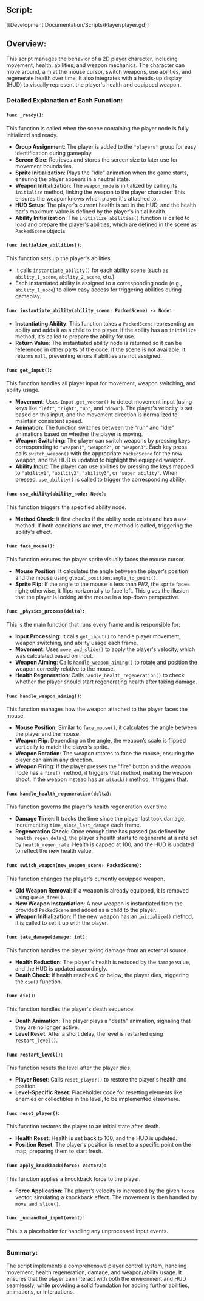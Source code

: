 
## Script:
[[Development Documentation/Scripts/Player/player.gd]]
## Overview:
This script manages the behavior of a 2D player character, including movement, health, abilities, and weapon mechanics. The character can move around, aim at the mouse cursor, switch weapons, use abilities, and regenerate health over time. It also integrates with a heads-up display (HUD) to visually represent the player's health and equipped weapon.

### Detailed Explanation of Each Function:

#### `func _ready()`:
This function is called when the scene containing the player node is fully initialized and ready. 
- **Group Assignment**: The player is added to the `"players"` group for easy identification during gameplay.
- **Screen Size**: Retrieves and stores the screen size to later use for movement boundaries.
- **Sprite Initialization**: Plays the "idle" animation when the game starts, ensuring the player appears in a neutral state.
- **Weapon Initialization**: The `weapon_node` is initialized by calling its `initialize` method, linking the weapon to the player character. This ensures the weapon knows which player it's attached to.
- **HUD Setup**: The player's current health is set in the HUD, and the health bar's maximum value is defined by the player's initial health.
- **Ability Initialization**: The `initialize_abilities()` function is called to load and prepare the player's abilities, which are defined in the scene as `PackedScene` objects.

#### `func initialize_abilities()`:
This function sets up the player's abilities. 
- It calls `instantiate_ability()` for each ability scene (such as `ability_1_scene`, `ability_2_scene`, etc.). 
- Each instantiated ability is assigned to a corresponding node (e.g., `ability_1_node`) to allow easy access for triggering abilities during gameplay.

#### `func instantiate_ability(ability_scene: PackedScene) -> Node`:
- **Instantiating Ability**: This function takes a `PackedScene` representing an ability and adds it as a child to the player. If the ability has an `initialize` method, it's called to prepare the ability for use. 
- **Return Value**: The instantiated ability node is returned so it can be referenced in other parts of the code. If the scene is not available, it returns `null`, preventing errors if abilities are not assigned.

#### `func get_input()`:
This function handles all player input for movement, weapon switching, and ability usage.
- **Movement**: Uses `Input.get_vector()` to detect movement input (using keys like `"left"`, `"right"`, `"up"`, and `"down"`). The player's velocity is set based on this input, and the movement direction is normalized to maintain consistent speed.
- **Animation**: The function switches between the "run" and "idle" animations based on whether the player is moving.
- **Weapon Switching**: The player can switch weapons by pressing keys corresponding to `"weapon1"`, `"weapon2"`, or `"weapon3"`. Each key press calls `switch_weapon()` with the appropriate `PackedScene` for the new weapon, and the HUD is updated to highlight the equipped weapon.
- **Ability Input**: The player can use abilities by pressing the keys mapped to `"ability1"`, `"ability2"`, `"ability3"`, or `"super_ability"`. When pressed, `use_ability()` is called to trigger the corresponding ability.

#### `func use_ability(ability_node: Node)`:
This function triggers the specified ability node.
- **Method Check**: It first checks if the ability node exists and has a `use` method. If both conditions are met, the method is called, triggering the ability's effect.

#### `func face_mouse()`:
This function ensures the player sprite visually faces the mouse cursor.
- **Mouse Position**: It calculates the angle between the player’s position and the mouse using `global_position.angle_to_point()`.
- **Sprite Flip**: If the angle to the mouse is less than $PI/2$, the sprite faces right; otherwise, it flips horizontally to face left. This gives the illusion that the player is looking at the mouse in a top-down perspective.

#### `func _physics_process(delta)`:
This is the main function that runs every frame and is responsible for:
- **Input Processing**: It calls `get_input()` to handle player movement, weapon switching, and ability usage each frame.
- **Movement**: Uses `move_and_slide()` to apply the player's velocity, which was calculated based on input.
- **Weapon Aiming**: Calls `handle_weapon_aiming()` to rotate and position the weapon correctly relative to the mouse.
- **Health Regeneration**: Calls `handle_health_regeneration()` to check whether the player should start regenerating health after taking damage.

#### `func handle_weapon_aiming()`:
This function manages how the weapon attached to the player faces the mouse.
- **Mouse Position**: Similar to `face_mouse()`, it calculates the angle between the player and the mouse.
- **Weapon Flip**: Depending on the angle, the weapon’s scale is flipped vertically to match the player’s sprite.
- **Weapon Rotation**: The weapon rotates to face the mouse, ensuring the player can aim in any direction.
- **Weapon Firing**: If the player presses the "fire" button and the weapon node has a `fire()` method, it triggers that method, making the weapon shoot. If the weapon instead has an `attack()` method, it triggers that.

#### `func handle_health_regeneration(delta)`:
This function governs the player's health regeneration over time.
- **Damage Timer**: It tracks the time since the player last took damage, incrementing `time_since_last_damage` each frame.
- **Regeneration Check**: Once enough time has passed (as defined by `health_regen_delay`), the player's health starts to regenerate at a rate set by `health_regen_rate`. Health is capped at 100, and the HUD is updated to reflect the new health value.

#### `func switch_weapon(new_weapon_scene: PackedScene)`:
This function changes the player's currently equipped weapon.
- **Old Weapon Removal**: If a weapon is already equipped, it is removed using `queue_free()`.
- **New Weapon Instantiation**: A new weapon is instantiated from the provided `PackedScene` and added as a child to the player.
- **Weapon Initialization**: If the new weapon has an `initialize()` method, it is called to set it up with the player.

#### `func take_damage(damage: int)`:
This function handles the player taking damage from an external source.
- **Health Reduction**: The player's health is reduced by the `damage` value, and the HUD is updated accordingly.
- **Death Check**: If health reaches 0 or below, the player dies, triggering the `die()` function.

#### `func die()`:
This function handles the player's death sequence.
- **Death Animation**: The player plays a "death" animation, signaling that they are no longer active.
- **Level Reset**: After a short delay, the level is restarted using `restart_level()`.

#### `func restart_level()`:
This function resets the level after the player dies.
- **Player Reset**: Calls `reset_player()` to restore the player's health and position.
- **Level-Specific Reset**: Placeholder code for resetting elements like enemies or collectibles in the level, to be implemented elsewhere.

#### `func reset_player()`:
This function restores the player to an initial state after death.
- **Health Reset**: Health is set back to 100, and the HUD is updated.
- **Position Reset**: The player's position is reset to a specific point on the map, preparing them to start fresh.

#### `func apply_knockback(force: Vector2)`:
This function applies a knockback force to the player.
- **Force Application**: The player’s velocity is increased by the given `force` vector, simulating a knockback effect. The movement is then handled by `move_and_slide()`.

#### `func _unhandled_input(event)`:
This is a placeholder for handling any unprocessed input events.

---

### Summary:
The script implements a comprehensive player control system, handling movement, health regeneration, damage, and weapon/ability usage. It ensures that the player can interact with both the environment and HUD seamlessly, while providing a solid foundation for adding further abilities, animations, or interactions.